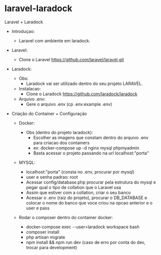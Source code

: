 # laravel-laradock
Laravel + Laradock

- Introduçao:
   - Laravel com ambiente em laradock.

- Laravel:
   - Clone o Laravel https://github.com/laravel/laravel.git

- Laradock:
  - Obs: 
       - Laradock vai ser utilizado dentro do seu projeto LARAVEL.
  - Instalacao:
       - Clone o Laradock https://github.com/laradock/laradock
  - Arquivo .env:
      - Gere o arquivo .env (cp .env.example .env)

- Criação do Container + Configuração
   - Docker:
      - Obs (dentro do projeto laradock): 
         - Escolher as imagens que constam dentro do arquivo .env para criacao dos containers
         - ex: docker-compose up -d nginx mysql phpmyadmin
         - Basta acessar o projeto passando na url localhost:"porta"

   - MYSQL:
      - localhost:"porta" (consta no .env, procurar por mysql)
      - user e senha padrao: root
      - Acessar config/database.php procurar pela estrutura do mysql e pegar qual o tipo de collation que o Laravel usa
      - Assim que estiver com a collation, criar o seu banco
      - Acessar o .env (raiz do projeto), procurar o DB_DATABASE e colocar o nome do banco que voce criou na opcao anterior e o user e pass

   - Rodar o composer dentro do container docker:
      - docker-compose exec --user=laradock workspace  bash
      - composer install 
      - php artisan migrate
      - npm install && npm run dev (caso de erro por conta do dev, trocar para development)
      
       
       
       
       
